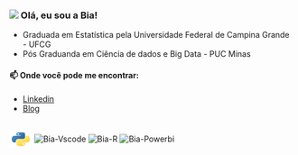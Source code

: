 ### <img src="https://media.giphy.com/media/hvRJCLFzcasrR4ia7z/giphy.gif" height="30"> Olá, eu sou a Bia!

- Graduada em Estatística pela Universidade Federal de Campina Grande - UFCG
- Pós Graduanda em Ciência de dados e Big Data - PUC Minas



#### 📫 Onde você pode me encontrar: 

- [Linkedin](https://www.linkedin.com/in/bianca-rodrigues-1475aa201/)   
- [Blog]([https://rodriguesbianca.netlify.app/](https://medium.com/@lemondados))


 <div style="display: inline_block"><br>
  <img align="center" alt="Bia-Python" height="30" width="40" src="https://raw.githubusercontent.com/devicons/devicon/master/icons/python/python-original.svg">
  <img align="center" alt="Bia-Vscode" height="30" width="30"src="https://cdn.jsdelivr.net/gh/devicons/devicon/icons/vscode/vscode-original.svg" />
  <img align="center" alt="Bia-R" height="40" width="35" src="https://www.r-project.org/logo/Rlogo.svg">
  <img align="center" alt="Bia-Powerbi" height="35" width="35" src="https://img.icons8.com/color/48/000000/power-bi.png"/>
 </div>

